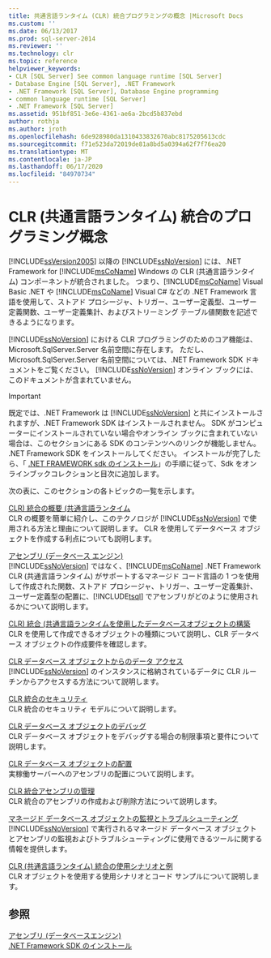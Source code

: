 ```yaml
---
title: 共通言語ランタイム (CLR) 統合プログラミングの概念 |Microsoft Docs
ms.custom: ''
ms.date: 06/13/2017
ms.prod: sql-server-2014
ms.reviewer: ''
ms.technology: clr
ms.topic: reference
helpviewer_keywords:
- CLR [SQL Server] See common language runtime [SQL Server]
- Database Engine [SQL Server], .NET Framework
- .NET Framework [SQL Server], Database Engine programming
- common language runtime [SQL Server]
- .NET Framework [SQL Server]
ms.assetid: 951bf851-3e6e-4361-ae6a-2bcd5b837ebd
author: rothja
ms.author: jroth
ms.openlocfilehash: 6de928980da1310433832670abc8175205613cdc
ms.sourcegitcommit: f71e523da72019de81a8bd5a0394a62f7f76ea20
ms.translationtype: MT
ms.contentlocale: ja-JP
ms.lasthandoff: 06/17/2020
ms.locfileid: "84970734"
---
```

# <a name="common-language-runtime-clr-integration-programming-concepts"></a>CLR (共通言語ランタイム) 統合のプログラミング概念
  [!INCLUDE[ssVersion2005](../../../includes/ssversion2005-md.md)] 以降の [!INCLUDE[ssNoVersion](../../../includes/ssnoversion-md.md)] には、.NET Framework for [!INCLUDE[msCoName](../../../includes/msconame-md.md)] Windows の CLR (共通言語ランタイム) コンポーネントが統合されました。 つまり、[!INCLUDE[msCoName](../../../includes/msconame-md.md)] Visual Basic .NET や [!INCLUDE[msCoName](../../../includes/msconame-md.md)] Visual C# などの .NET Framework 言語を使用して、ストアド プロシージャ、トリガー、ユーザー定義型、ユーザー定義関数、ユーザー定義集計、およびストリーミング テーブル値関数を記述できるようになります。  
  
 [!INCLUDE[ssNoVersion](../../../includes/ssnoversion-md.md)] における CLR プログラミングのためのコア機能は、Microsoft.SqlServer.Server 名前空間に存在します。 ただし、Microsoft.SqlServer.Server 名前空間については、.NET Framework SDK ドキュメントをご覧ください。 [!INCLUDE[ssNoVersion](../../../includes/ssnoversion-md.md)] オンライン ブックには、このドキュメントが含まれていません。  
  
> [!IMPORTANT]  
>  既定では、.NET Framework は [!INCLUDE[ssNoVersion](../../../includes/ssnoversion-md.md)] と共にインストールされますが、.NET Framework SDK はインストールされません。 SDK がコンピューターにインストールされていない場合やオンライン ブックに含まれていない場合は、このセクションにある SDK のコンテンツへのリンクが機能しません。 .NET Framework SDK をインストールしてください。 インストールが完了したら、「 [.NET FRAMEWORK sdk のインストール](https://technet.microsoft.com/library/bb686823\(v=SQL.105\).aspx)」の手順に従って、Sdk をオンラインブックコレクションと目次に追加します。  
  
 次の表に、このセクションの各トピックの一覧を示します。  
  
 [CLR&#41; 統合の概要 &#40;共通言語ランタイム](common-language-runtime-integration-overview.md)  
 CLR の概要を簡単に紹介し、このテクノロジが [!INCLUDE[ssNoVersion](../../../includes/ssnoversion-md.md)] で使用される方法と理由について説明します。 CLR を使用してデータベース オブジェクトを作成する利点についても説明します。  
  
 [アセンブリ &#40;データベース エンジン&#41;](assemblies-database-engine.md)  
 [!INCLUDE[ssNoVersion](../../../includes/ssnoversion-md.md)] ではなく、[!INCLUDE[msCoName](../../../includes/msconame-md.md)] .NET Framework CLR (共通言語ランタイム) がサポートするマネージド コード言語の 1 つを使用して作成された関数、ストアド プロシージャ、トリガー、ユーザー定義集計、ユーザー定義型の配置に、[!INCLUDE[tsql](../../../includes/tsql-md.md)] でアセンブリがどのように使用されるかについて説明します。  
  
 [CLR&#41; 統合 &#40;共通言語ランタイムを使用したデータベースオブジェクトの構築](database-objects/building-database-objects-with-common-language-runtime-clr-integration.md)  
 CLR を使用して作成できるオブジェクトの種類について説明し、CLR データベース オブジェクトの作成要件を確認します。  
  
 [CLR データベース オブジェクトからのデータ アクセス](data-access/data-access-from-clr-database-objects.md)  
 [!INCLUDE[ssNoVersion](../../../includes/ssnoversion-md.md)] のインスタンスに格納されているデータに CLR ルーチンからアクセスする方法について説明します。  
  
 [CLR 統合のセキュリティ](security/clr-integration-security.md)  
 CLR 統合のセキュリティ モデルについて説明します。  
  
 [CLR データベース オブジェクトのデバッグ](debugging-clr-database-objects.md)  
 CLR データベース オブジェクトをデバッグする場合の制限事項と要件について説明します。  
  
 [CLR データベース オブジェクトの配置](deploying-clr-database-objects.md)  
 実稼働サーバーへのアセンブリの配置について説明します。  
  
 [CLR 統合アセンブリの管理](assemblies/managing-clr-integration-assemblies.md)  
 CLR 統合のアセンブリの作成および削除方法について説明します。  
  
 [マネージド データベース オブジェクトの監視とトラブルシューティング](monitoring-and-troubleshooting-managed-database-objects.md)  
 [!INCLUDE[ssNoVersion](../../../includes/ssnoversion-md.md)] で実行されるマネージド データベース オブジェクトとアセンブリの監視およびトラブルシューティングに使用できるツールに関する情報を提供します。  
  
 [CLR &#40;共通言語ランタイム&#41; 統合の使用シナリオと例](../../database-engine/dev-guide/usage-scenarios-and-examples-for-common-language-runtime-clr-integration.md)  
 CLR オブジェクトを使用する使用シナリオとコード サンプルについて説明します。  
  
## <a name="see-also"></a>参照  
 [アセンブリ &#40;データベースエンジン&#41;](assemblies-database-engine.md)   
 [.NET Framework SDK のインストール](https://technet.microsoft.com/library/bb686823\(v=SQL.105\).aspx)  
  
  
